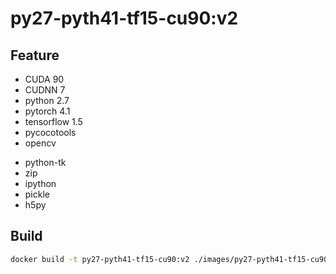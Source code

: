 # py27-pyth41-tf15-cu90:v2

## Feature

* CUDA 90 
* CUDNN 7
* python 2.7
* pytorch 4.1
* tensorflow 1.5
* pycocotools
* opencv

+ python-tk
+ zip
+ ipython
+ pickle
+ h5py

## Build

```bash
docker build -t py27-pyth41-tf15-cu90:v2 ./images/py27-pyth41-tf15-cu90.v2/
```
